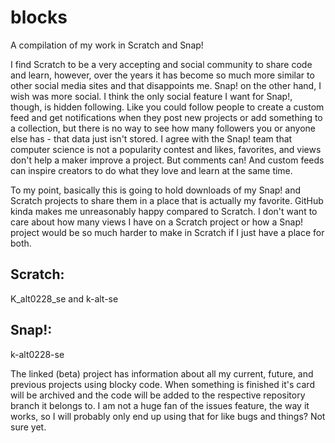 # blocks
A compilation of my work in Scratch and Snap!

  I find Scratch to be a very accepting and social community to share code and learn, however, over the years it has become so much more similar to other social media sites and that disappoints me. Snap! on the other hand, I wish was more social. I think the only social feature I want for Snap!, though, is hidden following. Like you could follow people to create a custom feed and get notifications when they post new projects or add something to a collection, but there is no way to see how many followers you or anyone else has - that data just isn't stored. I agree with the Snap! team that computer science is not a popularity contest and likes, favorites, and views don't help a maker improve a project. But comments can! And custom feeds can inspire creators to do what they love and learn at the same time.
  
  To my point, basically this is going to hold downloads of my Snap! and Scratch projects to share them in a place that is actually my favorite. GitHub kinda makes me unreasonably happy compared to Scratch. I don't want to care about how many views I have on a Scratch project or how a Snap! project would be so much harder to make in Scratch if I just have a place for both.
  
  ## Scratch:
  K_alt0228_se and k-alt-se
  
  ## Snap!:
  k-alt0228-se

The linked (beta) project has information about all my current, future, and previous projects using blocky code. When something is finished it's card  will be archived and the code will be added to the respective repository branch it belongs to. I am not a huge fan of the issues feature, the way it works, so I will probably only end up using that for like bugs and things? Not sure yet.
